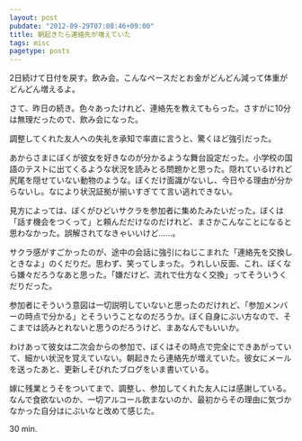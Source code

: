 ```yaml
---
layout: post
pubdate: "2012-09-29T07:08:46+09:00"
title: 朝起きたら連絡先が増えていた
tags: misc
pagetype: posts
---
```

2日続けて日付を戻す。飲み会。こんなペースだとお金がどんどん減って体重がどんどん増えるよ。

さて、昨日の続き。色々あったけれど、連絡先を教えてもらった。さすがに10分は無理だったので、飲み会になった。

調整してくれた友人への失礼を承知で率直に言うと、驚くほど強引だった。

あからさまにぼくが彼女を好きなのが分かるような舞台設定だった。小学校の国語のテストに出てくるような状況を読みとる問題かと思った。隠れているけれど尻尾を隠せていない動物のような。ぼくだけ面識がないし、今日やる理由が分からないし。なにより状況証拠が揃いすぎてて言い逃れできない。

見方によっては、ぼくがひどいサクラを参加者に集めたみたいだった。ぼくは「話す機会をつくって」と頼んだだけなのだけれど、まさかこんなことになると思わなかった。誤解されてなきゃいいけど……。

サクラ感がすごかったのが、途中の会話に強引にねじこまれた「連絡先を交換しときなよ」のくだりだ。思わず、笑ってしまった。うれしい反面、これ、ぼくなら嫌々だろうなあと思った。「嫌だけど、流れで仕方なく交換」ってそういうくだりだった。

参加者にそういう意図は一切説明していないと思ったのだけれど、「参加メンバーの時点で分かる」とそういうことなのだろうか。ぼく自身にぶい方なので、そこまでは読みとれないと思うのだろうけど、まあなんでもいいか。

わけあって彼女は二次会からの参加で、ぼくはその時点で完全にできあがっていて、細かい状況を覚えていない。朝起きたら連絡先が増えていた。彼女にメールを送ったあと、更新しそびれたブログをいま書いている。

嫁に残業とうそをついてまで、調整し、参加してくれた友人には感謝している。なんで食欲ないのか、一切アルコール飲まないのか、最初からその理由に気づかなかった自分はにぶいなと改めて感じた。

30 min.
